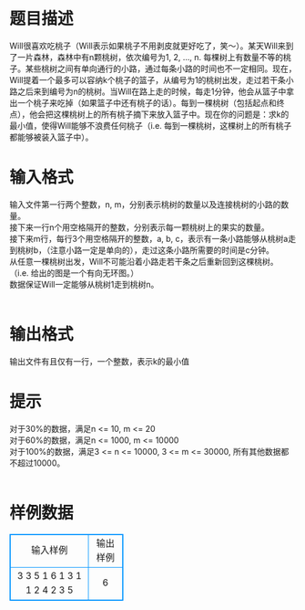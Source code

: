 # 

 
 # 题目描述 
Will很喜欢吃桃子（Will表示如果桃子不用剥皮就更好吃了，笑～）。某天Will来到了一片森林，森林中有n颗桃树，依次编号为1,&nbsp;2,&nbsp;…,&nbsp;n.&nbsp;每棵树上有数量不等的桃子。某些桃树之间有单向通行的小路，通过每条小路的时间也不一定相同。现在，Will提着一个最多可以容纳k个桃子的篮子，从编号为1的桃树出发，走过若干条小路之后来到编号为n的桃树。当Will在路上走的时候，每走1分钟，他会从篮子中拿出一个桃子来吃掉（如果篮子中还有桃子的话）。每到一棵桃树（包括起点和终点），他会把这棵桃树上的所有桃子摘下来放入篮子中。现在你的问题是：求k的最小值，使得Will能够不浪费任何桃子（i.e.&nbsp;每到一棵桃树，这棵树上的所有桃子都能够被装入篮子中）。<BR> 

 
 # 输入格式 
输入文件第一行两个整数，n,&nbsp;m，分别表示桃树的数量以及连接桃树的小路的数量。<BR>接下来一行n个用空格隔开的整数，分别表示每一颗桃树上的果实的数量。<BR>接下来m行，每行3个用空格隔开的整数，a,&nbsp;b,&nbsp;c，表示有一条小路能够从桃树a走到桃树b，（注意小路一定是单向的），走过这条小路所需要的时间是c分钟。<BR>从任意一棵桃树出发，Will不可能沿着小路走若干条之后重新回到这棵桃树。（i.e.&nbsp;给出的图是一个有向无环图。）<BR>数据保证Will一定能够从桃树1走到桃树n。<BR><BR> 

 
 # 输出格式 
输出文件有且仅有一行，一个整数，表示k的最小值<BR> 

 
 # 提示 
对于30%的数据，满足n&nbsp;&lt;=&nbsp;10,&nbsp;m&nbsp;&lt;=&nbsp;20<BR>对于60%的数据，满足n&nbsp;&lt;=&nbsp;1000,&nbsp;m&nbsp;&lt;=&nbsp;10000<BR>对于100%的数据，满足3&nbsp;&lt;=&nbsp;n&nbsp;&lt;=&nbsp;10000,&nbsp;3&nbsp;&lt;=&nbsp;m&nbsp;&lt;=&nbsp;30000,&nbsp;所有其他数据都不超过10000。<BR><BR> 
# 样例数据
<style>
        table,table tr th, table tr td { border:1px solid #0094ff; }
        table { width: 200px; min-height: 25px; line-height: 25px; text-align: center; border-collapse: collapse;}   
    </style>
<table>
	<tr>
		<td>输入样例</td>
		<td>输出样例</td>
	</tr>
<tr><td>3 3
5 1 6
1 3 1
1 2 4
2 3 5

</td><td>6
</td></tr></table>
